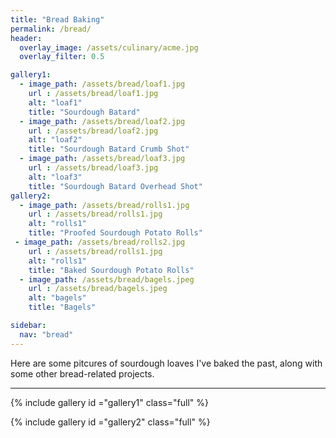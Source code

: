 ```yaml
---
title: "Bread Baking"
permalink: /bread/
header:
  overlay_image: /assets/culinary/acme.jpg
  overlay_filter: 0.5

gallery1:
  - image_path: /assets/bread/loaf1.jpg
    url : /assets/bread/loaf1.jpg
    alt: "loaf1"
    title: "Sourdough Batard"
  - image_path: /assets/bread/loaf2.jpg
    url : /assets/bread/loaf2.jpg
    alt: "loaf2"
    title: "Sourdough Batard Crumb Shot"
  - image_path: /assets/bread/loaf3.jpg
    url : /assets/bread/loaf3.jpg
    alt: "loaf3"
    title: "Sourdough Batard Overhead Shot"
gallery2:
  - image_path: /assets/bread/rolls1.jpg
    url : /assets/bread/rolls1.jpg
    alt: "rolls1"
    title: "Proofed Sourdough Potato Rolls"
 - image_path: /assets/bread/rolls2.jpg
    url : /assets/bread/rolls1.jpg
    alt: "rolls1"
    title: "Baked Sourdough Potato Rolls"
  - image_path: /assets/bread/bagels.jpeg
    url : /assets/bread/bagels.jpeg
    alt: "bagels"
    title: "Bagels"

sidebar:
  nav: "bread"
---
```


Here are some pitcures of sourdough loaves I've baked the past, along with some other bread-related projects.

---

{% include gallery id ="gallery1" class="full" %}

{% include gallery id ="gallery2" class="full" %}




